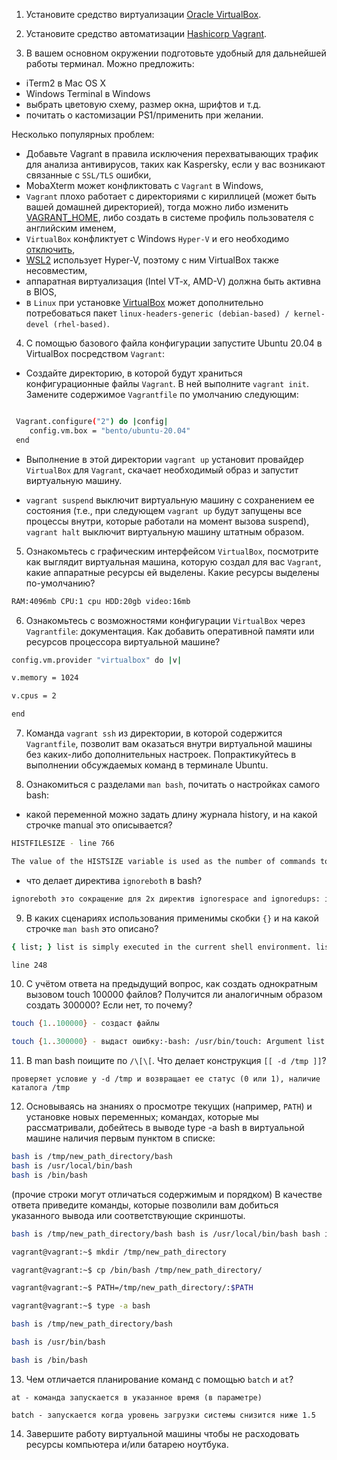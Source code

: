 1. Установите средство виртуализации [Oracle VirtualBox](https://www.virtualbox.org/).

2. Установите средство автоматизации [Hashicorp Vagrant](https://www.vagrantup.com/).

3. В вашем основном окружении подготовьте удобный для дальнейшей работы терминал. Можно предложить:

- iTerm2 в Mac OS X
- Windows Terminal в Windows
- выбрать цветовую схему, размер окна, шрифтов и т.д.
- почитать о кастомизации PS1/применить при желании.

Несколько популярных проблем:

- Добавьте Vagrant в правила исключения перехватывающих трафик для анализа антивирусов, таких как Kaspersky, если у вас возникают связанные с `SSL/TLS` ошибки,
- MobaXterm может конфликтовать с `Vagrant` в Windows,
- `Vagrant` плохо работает с директориями с кириллицей (может быть вашей домашней директорией), тогда можно либо изменить [VAGRANT_HOME](https://www.vagrantup.com/docs/other/environmental-variables#vagrant_home), либо создать в системе профиль пользователя с английским именем,
- `VirtualBox` конфликтует с Windows `Hyper-V` и его необходимо [отключить](https://www.vagrantup.com/docs/installation#windows-virtualbox-and-hyper-v),
- [WSL2](https://docs.microsoft.com/ru-ru/windows/wsl/wsl2-faq#does-wsl-2-use-hyper-v-will-it-be-available-on-windows-10-home) использует Hyper-V, поэтому с ним VirtualBox также несовместим,
- аппаратная виртуализация (Intel VT-x, AMD-V) должна быть активна в BIOS,
- в `Linux` при установке [VirtualBox](https://www.virtualbox.org/wiki/Linux_Downloads) может дополнительно потребоваться пакет `linux-headers-generic (debian-based) / kernel-devel (rhel-based)`.
4. С помощью базового файла конфигурации запустите Ubuntu 20.04 в VirtualBox посредством `Vagrant`:

- Создайте директорию, в которой будут храниться конфигурационные файлы `Vagrant`. В ней выполните `vagrant init`. Замените содержимое `Vagrantfile` по умолчанию следующим:

```bash

 Vagrant.configure("2") do |config|
 	config.vm.box = "bento/ubuntu-20.04"
 end
```

- Выполнение в этой директории `vagrant up` установит провайдер `VirtualBox` для `Vagrant`, скачает необходимый образ и запустит виртуальную машину.

- `vagrant suspend` выключит виртуальную машину с сохранением ее состояния (т.е., при следующем `vagrant up` будут запущены все процессы внутри, которые работали на момент вызова suspend), `vagrant halt` выключит виртуальную машину штатным образом.

5. Ознакомьтесь с графическим интерфейсом `VirtualBox`, посмотрите как выглядит виртуальная машина, которую создал для вас `Vagrant`, какие аппаратные ресурсы ей выделены. Какие ресурсы выделены по-умолчанию?

```bash
RAM:4096mb CPU:1 cpu HDD:20gb video:16mb
```

6. Ознакомьтесь с возможностями конфигурации `VirtualBox` через `Vagrantfile`: документация. Как добавить оперативной памяти или ресурсов процессора виртуальной машине?

```bash
config.vm.provider "virtualbox" do |v|

v.memory = 1024

v.cpus = 2

end
```

7. Команда `vagrant ssh` из директории, в которой содержится `Vagrantfile`, позволит вам оказаться внутри виртуальной машины без каких-либо дополнительных настроек. Попрактикуйтесь в выполнении обсуждаемых команд в терминале Ubuntu.

8. Ознакомиться с разделами `man bash`, почитать о настройках самого bash:

- какой переменной можно задать длину журнала history, и на какой строчке manual это описывается?

```bash
HISTFILESIZE - line 766

The value of the HISTSIZE variable is used as the number of commands to save in a history list. - line 2747
```

- что делает директива `ignoreboth` в bash?

```bash
ignoreboth это сокращение для 2х директив ignorespace and ignoredups: ignorespace - не сохранять команды начинающиеся с пробела, ignoredups - не сохранять команду, если такая уже имеется в истории
```

9. В каких сценариях использования применимы скобки `{}` и на какой строчке `man bash` это описано?

```bash
{ list; } list is simply executed in the current shell environment. list must be terminated with a newline or semicolon. This is known as a group command. The return status is the exit status of list. Note that unlike the metacharacters ( and ), { and } are reserved words and must occur where a reserved word is permitted to be recognized. Since they do not cause a word break, they must be separated from list by whitespace or another shell metacharacter.

line 248
```

10. С учётом ответа на предыдущий вопрос, как создать однократным вызовом touch 100000 файлов? Получится ли аналогичным образом создать 300000? Если нет, то почему?

```bash
touch {1..100000} - создаст файлы

touch {1..300000} - выдаст ошибку:-bash: /usr/bin/touch: Argument list too long
```

11. В man bash поищите по `/\[\[`. Что делает конструкция `[[ -d /tmp ]]`?

```
проверяет условие у -d /tmp и возвращает ее статус (0 или 1), наличие каталога /tmp
```

12. Основываясь на знаниях о просмотре текущих (например, `PATH`) и установке новых переменных; командах, которые мы рассматривали, добейтесь в выводе type -a bash в виртуальной машине наличия первым пунктом в списке:

```bash
bash is /tmp/new_path_directory/bash
bash is /usr/local/bin/bash
bash is /bin/bash
```

(прочие строки могут отличаться содержимым и порядком) В качестве ответа приведите команды, которые позволили вам добиться указанного вывода или соответствующие скриншоты.

```bash
bash is /tmp/new_path_directory/bash bash is /usr/local/bin/bash bash is /bin/bash (прочие строки могут отличаться содержимым и порядком) В качестве ответа приведите команды, которые позволили вам добиться указанного вывода или соответствующие скриншоты.

vagrant@vagrant:~$ mkdir /tmp/new_path_directory

vagrant@vagrant:~$ cp /bin/bash /tmp/new_path_directory/

vagrant@vagrant:~$ PATH=/tmp/new_path_directory/:$PATH

vagrant@vagrant:~$ type -a bash

bash is /tmp/new_path_directory/bash

bash is /usr/bin/bash

bash is /bin/bash
```

13. Чем отличается планирование команд с помощью `batch` и `at`?

```
at - команда запускается в указанное время (в параметре)

batch - запускается когда уровень загрузки системы снизится ниже 1.5
```

14. Завершите работу виртуальной машины чтобы не расходовать ресурсы компьютера и/или батарею ноутбука.